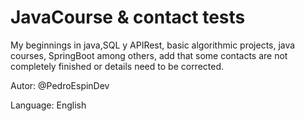 # JavaCourse & contact tests
My beginnings in java,SQL y APIRest, basic algorithmic projects, java courses, SpringBoot among others, add that some contacts are not completely finished or details need to be corrected.

Autor: @PedroEspinDev

Language: English
